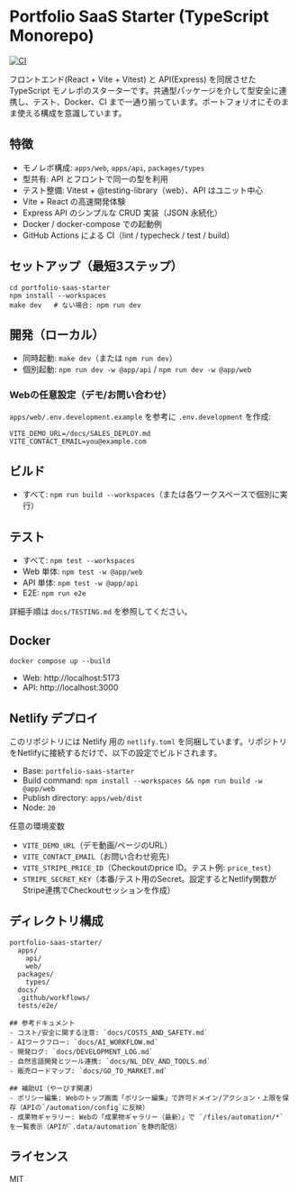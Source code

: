 # Portfolio SaaS Starter (TypeScript Monorepo)

[![CI](https://github.com/your-org/your-repo/actions/workflows/ci.yml/badge.svg)](./.github/workflows/ci.yml)

フロントエンド(React + Vite + Vitest) と API(Express) を同居させた TypeScript モノレポのスターターです。共通型パッケージを介して型安全に連携し、テスト、Docker、CI まで一通り揃っています。ポートフォリオにそのまま使える構成を意識しています。

## 特徴
- モノレポ構成: `apps/web`, `apps/api`, `packages/types`
- 型共有: API とフロントで同一の型を利用
- テスト整備: Vitest + @testing-library（web）、API はユニット中心
- Vite + React の高速開発体験
- Express API のシンプルな CRUD 実装（JSON 永続化）
- Docker / docker-compose での起動例
- GitHub Actions による CI（lint / typecheck / test / build）

## セットアップ（最短3ステップ）
```
cd portfolio-saas-starter
npm install --workspaces
make dev   # ない場合: npm run dev
```

## 開発（ローカル）
- 同時起動: `make dev`（または `npm run dev`）
- 個別起動: `npm run dev -w @app/api` / `npm run dev -w @app/web`

### Webの任意設定（デモ/お問い合わせ）
`apps/web/.env.development.example` を参考に `.env.development` を作成:
```
VITE_DEMO_URL=/docs/SALES_DEPLOY.md
VITE_CONTACT_EMAIL=you@example.com
```

## ビルド
- すべて: `npm run build --workspaces`（または各ワークスペースで個別に実行）

## テスト
- すべて: `npm test --workspaces`
- Web 単体: `npm test -w @app/web`
- API 単体: `npm test -w @app/api`
 - E2E: `npm run e2e`

詳細手順は `docs/TESTING.md` を参照してください。

## Docker
```
docker compose up --build
```
- Web: http://localhost:5173
- API: http://localhost:3000

## Netlify デプロイ
このリポジトリには Netlify 用の `netlify.toml` を同梱しています。リポジトリをNetlifyに接続するだけで、以下の設定でビルドされます。

- Base: `portfolio-saas-starter`
- Build command: `npm install --workspaces && npm run build -w @app/web`
- Publish directory: `apps/web/dist`
- Node: `20`

任意の環境変数
- `VITE_DEMO_URL`（デモ動画/ページのURL）
- `VITE_CONTACT_EMAIL`（お問い合わせ宛先）
- `VITE_STRIPE_PRICE_ID`（Checkoutのprice ID。テスト例: `price_test`）
- `STRIPE_SECRET_KEY`（本番/テスト用のSecret。設定するとNetlify関数がStripe連携でCheckoutセッションを作成）

## ディレクトリ構成
```
portfolio-saas-starter/
  apps/
    api/
    web/
  packages/
    types/
  docs/
  .github/workflows/
  tests/e2e/

## 参考ドキュメント
- コスト/安全に関する注意: `docs/COSTS_AND_SAFETY.md`
- AIワークフロー: `docs/AI_WORKFLOW.md`
- 開発ログ: `docs/DEVELOPMENT_LOG.md`
- 自然言語開発とツール連携: `docs/NL_DEV_AND_TOOLS.md`
- 販売ロードマップ: `docs/GO_TO_MARKET.md`

## 補助UI（やーびす関連）
- ポリシー編集: Webのトップ画面「ポリシー編集」で許可ドメイン/アクション・上限を保存（APIの`/automation/config`に反映）
- 成果物ギャラリー: Webの「成果物ギャラリー（最新）」で `/files/automation/*` を一覧表示（APIが`.data/automation`を静的配信）
```

## ライセンス
MIT
